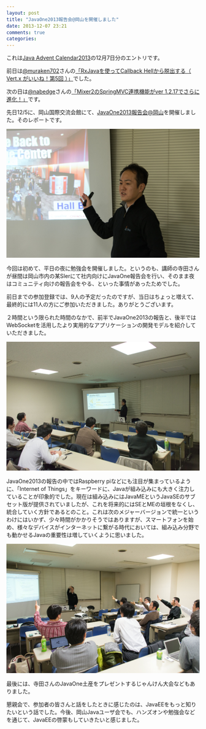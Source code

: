 ```yaml
---
layout: post
title: "JavaOne2013報告会@岡山を開催しました"
date: 2013-12-07 23:21
comments: true
categories: 
---
```


これは[Java Advent Calendar2013](http://www.adventar.org/calendars/145)の12月7日分のエントリです。

前日は[@muraken702](htp://twitter.com/muraken702)さんの[「RxJavaを使ってCallback Hellから脱出する（ Vert.x がいいね！第5回 ）」](http://acro-engineer.hatenablog.com/entry/2013/12/06/082444)でした。

次の日は[@nabedge](http://twitter.com/nabedge)さんの[「Mixer2のSpringMVC連携機能がver 1.2.17でさらに進化！」](http://nabedge.blogspot.jp/2013/12/mixer2springmvcver-1217.html)です。

先日12/5に、岡山国際交流会館にて、[JavaOne2013報告会@岡山](http://local.aguuu.com/events/26540)を開催しました。そのレポートです。

![DSC_2060](/images/20131208/DSC_2060.jpg)

今回は初めて、平日の夜に勉強会を開催しました。というのも、講師の寺田さんが昼間は岡山市内の某SIerにて社内向けにJavaOne報告会を行い、そのまま夜はコミュニティ向けの報告会をやる、といった事情があったためでした。

前日までの参加登録では、9人の予定だったのですが、当日はちょっと増えて、最終的には11人の方にご参加いただきました。ありがとうございます。

２時間という限られた時間のなかで、前半でJavaOne2013の報告と、後半ではWebSocketを活用したより実用的なアプリケーションの開発モデルを紹介していただきました。

![DSC_2066](/images/20131208/DSC_2066.jpg)

JavaOne2013の報告の中ではRaspberry piなどにも注目が集まっているように、「Internet of Things」をキーワードに、Javaが組み込みにも大きく注力していることが印象的でした。現在は組み込みにはJavaMEというJavaSEのサブセット版が提供されていましたが、これを将来的にはSEとMEの垣根をなくし、統合していく方針であるとのこと。これは次のメジャーバージョンで統一というわけにはいかず、少々時間がかかりそうではありますが、スマートフォンを始め、様々なデバイスがインターネットに繋がる時代においては、組み込み分野でも動かせるJavaの重要性は増していくように思いました。

![DSC_2079](/images/20131208/DSC_2079.jpg)

最後には、寺田さんのJavaOne土産をプレゼントするじゃんけん大会などもありました。

懇親会で、参加者の皆さんと話をしたときに感じたのは、JavaEEをもっと知りたいという話でした。今後、岡山Javaユーザ会でも、ハンズオンや勉強会などを通じて、JavaEEの啓蒙もしていきたいと感じました。